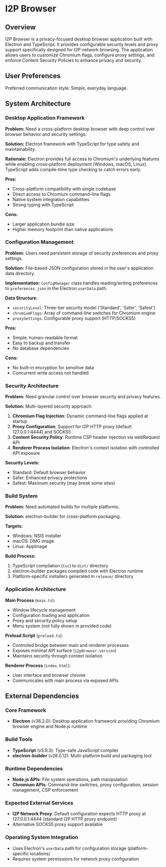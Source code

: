 # I2P Browser

## Overview

I2P Browser is a privacy-focused desktop browser application built with Electron and TypeScript. It provides configurable security levels and proxy support specifically designed for I2P network browsing. The application allows users to customize Chromium flags, configure proxy settings, and enforce Content Security Policies to enhance privacy and security.

## User Preferences

Preferred communication style: Simple, everyday language.

## System Architecture

### Desktop Application Framework

**Problem:** Need a cross-platform desktop browser with deep control over browser behavior and security settings.

**Solution:** Electron framework with TypeScript for type safety and maintainability.

**Rationale:** Electron provides full access to Chromium's underlying features while enabling cross-platform deployment (Windows, macOS, Linux). TypeScript adds compile-time type checking to catch errors early.

**Pros:**
- Cross-platform compatibility with single codebase
- Direct access to Chromium command-line flags
- Native system integration capabilities
- Strong typing with TypeScript

**Cons:**
- Larger application bundle size
- Higher memory footprint than native applications

### Configuration Management

**Problem:** Users need persistent storage of security preferences and proxy settings.

**Solution:** File-based JSON configuration stored in the user's application data directory.

**Implementation:** `ConfigManager` class handles reading/writing preferences to `preferences.json` in the Electron `userData` path.

**Data Structure:**
- `securityLevel`: Three-tier security model ('Standard', 'Safer', 'Safest')
- `chromiumFlags`: Array of command-line switches for Chromium engine
- `proxySettings`: Configurable proxy support (HTTP/SOCKS5)

**Pros:**
- Simple, human-readable format
- Easy to backup and transfer
- No database dependencies

**Cons:**
- No built-in encryption for sensitive data
- Concurrent write access not handled

### Security Architecture

**Problem:** Need granular control over browser security and privacy features.

**Solution:** Multi-layered security approach:

1. **Chromium Flag Injection**: Dynamic command-line flags applied at startup
2. **Proxy Configuration**: Support for I2P HTTP proxy (default 127.0.0.1:4444) and SOCKS5
3. **Content Security Policy**: Runtime CSP header injection via webRequest API
4. **Renderer Process Isolation**: Electron's context isolation with controlled API exposure

**Security Levels:**
- Standard: Default browser behavior
- Safer: Enhanced privacy protections
- Safest: Maximum security (may break some sites)

### Build System

**Problem:** Need automated builds for multiple platforms.

**Solution:** electron-builder for cross-platform packaging.

**Targets:**
- Windows: NSIS installer
- macOS: DMG image
- Linux: AppImage

**Build Process:**
1. TypeScript compilation (`tsc`) to `dist/` directory
2. electron-builder packages compiled code with Electron runtime
3. Platform-specific installers generated in `release/` directory

### Application Architecture

**Main Process** (`main.ts`):
- Window lifecycle management
- Configuration loading and application
- Proxy and security policy setup
- Menu system (not fully shown in provided code)

**Preload Script** (`preload.ts`):
- Controlled bridge between main and renderer processes
- Exposes minimal API surface (`i2pBrowser.version`)
- Maintains security through context isolation

**Renderer Process** (`index.html`):
- User interface and browser chrome
- Communicates with main process via exposed APIs

## External Dependencies

### Core Framework
- **Electron** (v38.2.0): Desktop application framework providing Chromium browser engine and Node.js runtime

### Build Tools
- **TypeScript** (v5.9.3): Type-safe JavaScript compiler
- **electron-builder** (v26.0.12): Multi-platform build and packaging tool

### Runtime Dependencies
- **Node.js APIs**: File system operations, path manipulation
- **Chromium APIs**: Command-line switches, proxy configuration, session management, CSP enforcement

### Expected External Services
- **I2P Network Proxy**: Default configuration expects HTTP proxy at 127.0.0.1:4444 (standard I2P HTTP proxy endpoint)
- Alternative SOCKS5 proxy support available

### Operating System Integration
- Uses Electron's `userData` path for configuration storage (platform-specific locations)
- Requires system permissions for network proxy configuration